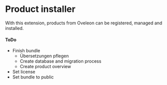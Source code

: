 # Product installer
With this extension, products from Oveleon can be registered, managed and installed.

#### ToDo
- Finish bundle
  - Übersetzungen pflegen 
  - Create database and migration process
  - Create product overview
- Set license
- Set bundle to public
